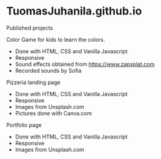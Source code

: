 # TuomasJuhanila.github.io
Published projects

Color Game for kids to learn the colors.
- Done with HTML, CSS and Vanilla Javascript
- Responsive
- Sound effects obtained from https://www.zapsplat.com
- Recorded sounds by Sofia


Pizzeria landing page
- Done with HTML, CSS and Vanilla Javascript
- Responsive
- Images from Unsplash.com
- Pictures done with Canva.com


Portfolio page
- Done with HTML, CSS and Vanilla Javascript
- Responsive
- Images from Unsplash.com
